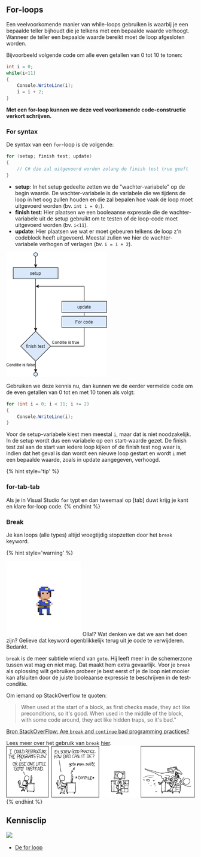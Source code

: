 ## For-loops

Een veelvoorkomende manier van while-loops gebruiken is waarbij je een bepaalde teller bijhoudt die je telkens met een bepaalde waarde verhoogt. Wanneer de teller een bepaalde waarde bereikt moet de loop afgesloten worden.

Bijvoorbeeld volgende code om alle even getallen van 0 tot 10 te tonen:

```csharp
int i = 0;
while(i<11)
{
    Console.WriteLine(i);
    i = i + 2;
}
```

**Met een for-loop kunnen we deze veel voorkomende code-constructie verkort schrijven.**

### For syntax

De syntax van een ``for``-loop is de volgende:
```csharp
for (setup; finish test; update)
{
    // C# die zal uitgevoerd worden zolang de finish test true geeft
}
```
* **setup**: In het setup gedeelte zetten we de "wachter-variabele" op de begin waarde. De wachter-variabele is de variabele die we tijdens de loop in het oog zullen houden en die zal bepalen hoe vaak de loop moet uitgevoerd worden (bv. ``int i = 0;``).
* **finish test**: Hier plaatsen we een booleaanse expressie die de wachter-variabele uit de setup gebruikt om te testen of de loop-code moet uitgevoerd worden (bv. ``i<11``).
* **update**: Hier plaatsen we wat er moet gebeuren telkens de loop z'n codeblock heeft uitgevoerd. Meestal zullen we hier de wachter-variabele verhogen of verlagen (bv. ``i = i + 2``).

![For flowchart](../assets/3_loops/for.png)
 
Gebruiken we deze kennis nu, dan kunnen we de eerder vermelde code om de even getallen van 0 tot en met 10 tonen als volgt:

```csharp
for (int i = 0; i < 11; i += 2)
{
    Console.WriteLine(i);
}
```
Voor de setup-variabele kiest men meestal ``i``, maar dat is niet noodzakelijk. In de setup wordt dus een variabele op een start-waarde gezet. De finish test zal aan de start van iedere loop kijken of de finish test nog waar is, indien dat het geval is dan wordt een nieuwe loop gestart en wordt ``i`` met een bepaalde waarde, zoals in update aangegeven, verhoogd.


{% hint style='tip' %}
### for-tab-tab
Als je in Visual Studio ``for`` typt en dan tweemaal op [tab] duwt krijg je  kant en klare for-loop code.
{% endhint %}

### Break
Je kan loops (alle types) altijd vroegtijdig stopzetten door het ``break`` keyword. 

{% hint style='warning' %}
<!--- {height:50%} --->
![](../assets/gotopolice.png)
Olla!? Wat denken we dat we aan het doen zijn? Gelieve dat keyword ogenblikkelijk terug uit je code te verwijderen. Bedankt. 

``break`` is de meer subtiele vriend van ``goto``. Hij leeft meer in de schemerzone tussen wat mag en niet mag. Dat maakt hem extra gevaarlijk. Voor je ``break`` als oplossing wilt gebruiken probeer je best eerst of je de loop niet mooier kan afsluiten door de juiste booleaanse expressie te beschrijven in de test-conditie.

Om iemand op StackOverflow te quoten: 
>When used at the start of a block, as first checks made, they act like preconditions, so it's good.
>When used in the middle of the block, with some code around, they act like hidden traps, so it's bad."

[Bron StackOverFlow: Are `break` and `continue` bad programming practices? ](https://softwareengineering.stackexchange.com/questions/58237/are-break-and-continue-bad-programming-practices)

Lees meer over het gebruik van ``break`` [hier](https://www.dotnetperls.com/break).
![Bron xkcd.com](../assets/3_loops/gotobad.png)
{% endhint %}


## Kennisclip

![](../assets/infoclip.png)

* [De for loop](https://ap.cloud.panopto.eu/Panopto/Pages/Viewer.aspx?id=2df9d5bb-ecc8-489b-a1d4-a99800b79a5c)
